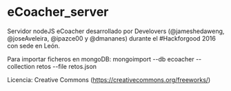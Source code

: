 # eCoacher_server
Servidor nodeJS eCoacher desarrollado por Develovers (@jameshedaweng, @joseAveleira, @ipazce00 y @dmananes) durante el #Hackforgood 2016 con sede en León.

Para importar ficheros en mongoDB:
  mongoimport --db ecoacher --collection retos --file retos.json

Licencia: Creative Commons (https://creativecommons.org/freeworks/)
